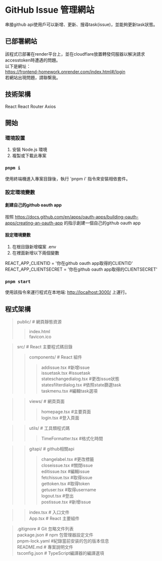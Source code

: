 # GitHub Issue 管理網站

串接github api使用戶可以新增、更新、搜尋task(issue)，並能夠更新task狀態。

## 已部署網站

該程式已部署在render平台上，並在cloudflare放置轉發伺服器以解決請求accesstoken時遭遇的問題。
<br>以下是網址：<br>
https://frontend-homework.onrender.com/index.html#/login<br>
若網站出現問題，請聯繫我。

## 技術架構

React
React Router
Axios

## 開始

### 環境設置

1. 安裝 Node.js 環境
2. 複製或下載此專案

### `pnpm i`

使用終端機進入專案目錄後，執行 'pnpm i' 指令來安裝相依套件。

### 設定環境變數

#### 創建自己的github oauth app

按照 <https://docs.github.com/en/apps/oauth-apps/building-oauth-apps/creating-an-oauth-app>
的指示創建一個自己的github oauth app

#### 設定環境變數

1. 在根目錄新增檔案 .env
2. 在裡面新增以下兩個變數

REACT_APP_CLIENTID = '你在github oauth app取得的CLIENTID'
REACT_APP_CLIENTSECRET = '你在github oauth app取得的CLIENTSECRET'

### `pnpm start`

使用該指令來運行程式在本地端: <http://localhost:3000/> 上運行。

## 程式架構

> public/                 # 網頁靜態資源
> > index.html<br>
> > favicon.ico<br>

>src/                     # React 主要程式碼目錄<br>
>>components/             # React 組件<br>
>>>addissue.tsx #新增issue<br>
>>>issuetask.tsx #issuetask<br>
>>>stateschangedialog.tsx #更改issue狀態<br>
>>>statesfilterdialog.tsx #依照state篩選task<br>
>>>taskmenu.tsx #編輯task選項<br>

>>views/                  # 網頁頁面<br>
>>>homepage.tsx #主要頁面<br>
>>>login.tsx #登入頁面<br>

>>utils/                  # 工具類程式碼<br>
>>>TimeFormatter.tsx #格式化時間<br>

>>gitapi/                  # github相關api<br>
>>>changelabel.tsx #更改標籤<br>
closeissue.tsx #關閉issue<br>
editissue.tsx #編輯issue<br>
fetchissue.tsx #取得issue<br>
gettoken.tsx #取得token<br>
getuser.tsx #取得username<br>
logout.tsx #登出<br>
postissue.tsx #新增issue<br>

>>index.tsx               # 入口文件<br>
App.tsx                 # React 主要組件<br>

>.gitignore                 # Git 忽略文件列表<br>
package.json                # npm 包管理器設定文件<br>
pnpm-lock.yaml              #紀錄當前安装的包的版本信息<br>
README.md                   # 專案說明文件<br>
tsconfig.json               # TypeScript編譯器的編譯選項<br>
